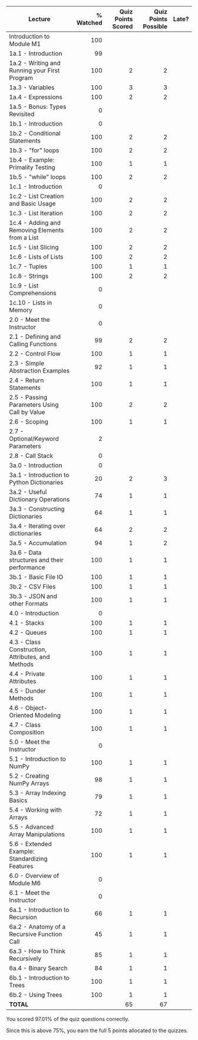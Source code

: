 |                      Lecture                      | % Watched | Quiz Points Scored | Quiz Points Possible | Late? |
|---------------------------------------------------|----------:|-------------------:|---------------------:|-------|
| Introduction to Module M1                         |       100 |                    |                      |       |
| 1a.1 - Introduction                               |        99 |                    |                      |       |
| 1a.2 - Writing and Running your First Program     |       100 |                  2 |                    2 |       |
| 1a.3 - Variables                                  |       100 |                  3 |                    3 |       |
| 1a.4 - Expressions                                |       100 |                  2 |                    2 |       |
| 1a.5 - Bonus: Types Revisited                     |         0 |                    |                      |       |
| 1b.1 - Introduction                               |         0 |                    |                      |       |
| 1b.2 - Conditional Statements                     |       100 |                  2 |                    2 |       |
| 1b.3 - "for" loops                                |       100 |                  2 |                    2 |       |
| 1b.4 - Example: Primality Testing                 |       100 |                  1 |                    1 |       |
| 1b.5 - "while" loops                              |       100 |                  2 |                    2 |       |
| 1c.1 - Introduction                               |         0 |                    |                      |       |
| 1c.2 - List Creation and Basic Usage              |       100 |                  2 |                    2 |       |
| 1c.3 - List Iteration                             |       100 |                  2 |                    2 |       |
| 1c.4 - Adding and Removing Elements from a List   |       100 |                  2 |                    2 |       |
| 1c.5 - List Slicing                               |       100 |                  2 |                    2 |       |
| 1c.6 - Lists of Lists                             |       100 |                  2 |                    2 |       |
| 1c.7 - Tuples                                     |       100 |                  1 |                    1 |       |
| 1c.8 - Strings                                    |       100 |                  2 |                    2 |       |
| 1c.9 - List Comprehensions                        |         0 |                    |                      |       |
| 1c.10 - Lists in Memory                           |         0 |                    |                      |       |
| 2.0 - Meet the Instructor                         |         0 |                    |                      |       |
| 2.1 - Defining and Calling Functions              |        99 |                  2 |                    2 |       |
| 2.2 - Control Flow                                |       100 |                  1 |                    1 |       |
| 2.3 - Simple Abstraction Examples                 |        92 |                  1 |                    1 |       |
| 2.4 - Return Statements                           |       100 |                  1 |                    1 |       |
| 2.5 - Passing Parameters Using Call by Value      |       100 |                  2 |                    2 |       |
| 2.6 - Scoping                                     |       100 |                  1 |                    1 |       |
| 2.7 - Optional/Keyword Parameters                 |         2 |                    |                      |       |
| 2.8 - Call Stack                                  |         0 |                    |                      |       |
| 3a.0 - Introduction                               |         0 |                    |                      |       |
| 3a.1 - Introduction to Python Dictionaries        |        20 |                  2 |                    3 |       |
| 3a.2 - Useful Dictionary Operations               |        74 |                  1 |                    1 |       |
| 3a.3 - Constructing Dictionaries                  |        64 |                  1 |                    1 |       |
| 3a.4 - Iterating over dictionaries                |        64 |                  2 |                    2 |       |
| 3a.5 - Accumulation                               |        94 |                  1 |                    2 |       |
| 3a.6 - Data structures and their performance      |       100 |                  1 |                    1 |       |
| 3b.1 - Basic File IO                              |       100 |                  1 |                    1 |       |
| 3b.2 - CSV Files                                  |       100 |                  1 |                    1 |       |
| 3b.3 - JSON and other Formats                     |       100 |                  1 |                    1 |       |
| 4.0 - Introduction                                |         0 |                    |                      |       |
| 4.1 - Stacks                                      |       100 |                  1 |                    1 |       |
| 4.2 - Queues                                      |       100 |                  1 |                    1 |       |
| 4.3 - Class Construction, Attributes, and Methods |       100 |                  1 |                    1 |       |
| 4.4 - Private Attributes                          |       100 |                  1 |                    1 |       |
| 4.5 - Dunder Methods                              |       100 |                  1 |                    1 |       |
| 4.6 - Object-Oriented Modeling                    |       100 |                  1 |                    1 |       |
| 4.7 - Class Composition                           |       100 |                  1 |                    1 |       |
| 5.0 - Meet the Instructor                         |         0 |                    |                      |       |
| 5.1 - Introduction to NumPy                       |       100 |                  1 |                    1 |       |
| 5.2 - Creating NumPy Arrays                       |        98 |                  1 |                    1 |       |
| 5.3 - Array Indexing Basics                       |        79 |                  1 |                    1 |       |
| 5.4 - Working with Arrays                         |        72 |                  1 |                    1 |       |
| 5.5 - Advanced Array Manipulations                |       100 |                  1 |                    1 |       |
| 5.6 - Extended Example: Standardizing Features    |       100 |                  1 |                    1 |       |
| 6.0 - Overview of Module M6                       |         0 |                    |                      |       |
| 6.1 - Meet the Instructor                         |         0 |                    |                      |       |
| 6a.1 - Introduction to Recursion                  |        66 |                  1 |                    1 |       |
| 6a.2 - Anatomy of a Recursive Function Call       |        45 |                  1 |                    1 |       |
| 6a.3 - How to Think Recursively                   |        85 |                  1 |                    1 |       |
| 6a.4 - Binary Search                              |        84 |                  1 |                    1 |       |
| 6b.1 - Introduction to Trees                      |       100 |                  1 |                    1 |       |
| 6b.2 - Using Trees                                |       100 |                  1 |                    1 |       |
| **TOTAL**                                         |           |                 65 |                   67 |       |

You scored 97.01% of the quiz questions correctly.

Since this is above 75%, you earn the full 5 points allocated to the quizzes.

